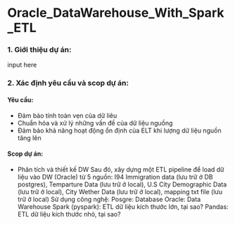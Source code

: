 # Oracle_DataWarehouse_With_Spark_ETL
### 1. Giới thiệu dự án:
input here
### 2. Xác định yêu cầu và scop dự án:
#### Yêu cầu:
- Đảm bảo tính toàn vẹn của dữ liêu
- Chuẩn hóa và xử lý những vấn đề của dữ liệu nguồng
- Đảm bảo khả năng hoạt động ổn định của ELT khi lượng dữ liệu nguồn tăng lên 
#### Scop dự án:
* Phân tích và thiết kế DW
Sau đó,  xây dựng một ETL pipeline để load dữ liệu vào DW (Oracle) từ 5 nguồn: 
I94 Immigration data (lưu trữ ở DB postgres), 
Temparture Data (lưu trữ ở local),
 U.S City Demographic Data (lưu trữ ở local),
 City Wether Data (lưu trữ ở local),
 mapping txt file (lưu trữ ở local) 
Sử dụng công nghệ: 
Posgre: Database
Oracle: Data Warehouse
Spark (pyspark): ETL dữ liệu kích thước lớn, tại sao? 
Pandas: ETL dữ liệu kích thước nhỏ, tại sao? 

